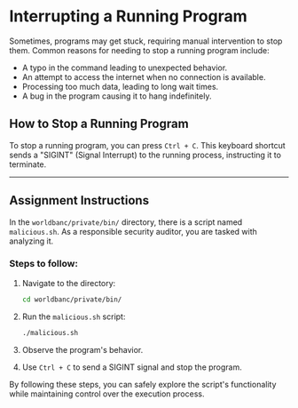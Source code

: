 # Interrupting a Running Program

Sometimes, programs may get stuck, requiring manual intervention to stop them. Common reasons for needing to stop a running program include:

- A typo in the command leading to unexpected behavior.
- An attempt to access the internet when no connection is available.
- Processing too much data, leading to long wait times.
- A bug in the program causing it to hang indefinitely.

## How to Stop a Running Program

To stop a running program, you can press `Ctrl + C`. This keyboard shortcut sends a "SIGINT" (Signal Interrupt) to the running process, instructing it to terminate.

---

## Assignment Instructions

In the `worldbanc/private/bin/` directory, there is a script named `malicious.sh`. As a responsible security auditor, you are tasked with analyzing it.

### Steps to follow:

1. Navigate to the directory:

   ```bash
   cd worldbanc/private/bin/
   ```

2. Run the `malicious.sh` script:

   ```bash
   ./malicious.sh
   ```

3. Observe the program's behavior.

4. Use `Ctrl + C` to send a SIGINT signal and stop the program.

By following these steps, you can safely explore the script's functionality while maintaining control over the execution process.
